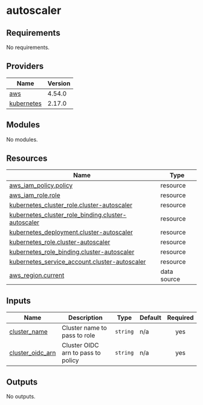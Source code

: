 # autoscaler

<!-- BEGINNING OF PRE-COMMIT-TERRAFORM DOCS HOOK -->
## Requirements

No requirements.

## Providers

| Name | Version |
|------|---------|
| <a name="provider_aws"></a> [aws](#provider\_aws) | 4.54.0 |
| <a name="provider_kubernetes"></a> [kubernetes](#provider\_kubernetes) | 2.17.0 |

## Modules

No modules.

## Resources

| Name | Type |
|------|------|
| [aws_iam_policy.policy](https://registry.terraform.io/providers/hashicorp/aws/latest/docs/resources/iam_policy) | resource |
| [aws_iam_role.role](https://registry.terraform.io/providers/hashicorp/aws/latest/docs/resources/iam_role) | resource |
| [kubernetes_cluster_role.cluster-autoscaler](https://registry.terraform.io/providers/hashicorp/kubernetes/latest/docs/resources/cluster_role) | resource |
| [kubernetes_cluster_role_binding.cluster-autoscaler](https://registry.terraform.io/providers/hashicorp/kubernetes/latest/docs/resources/cluster_role_binding) | resource |
| [kubernetes_deployment.cluster-autoscaler](https://registry.terraform.io/providers/hashicorp/kubernetes/latest/docs/resources/deployment) | resource |
| [kubernetes_role.cluster-autoscaler](https://registry.terraform.io/providers/hashicorp/kubernetes/latest/docs/resources/role) | resource |
| [kubernetes_role_binding.cluster-autoscaler](https://registry.terraform.io/providers/hashicorp/kubernetes/latest/docs/resources/role_binding) | resource |
| [kubernetes_service_account.cluster-autoscaler](https://registry.terraform.io/providers/hashicorp/kubernetes/latest/docs/resources/service_account) | resource |
| [aws_region.current](https://registry.terraform.io/providers/hashicorp/aws/latest/docs/data-sources/region) | data source |

## Inputs

| Name | Description | Type | Default | Required |
|------|-------------|------|---------|:--------:|
| <a name="input_cluster_name"></a> [cluster\_name](#input\_cluster\_name) | Cluster name to pass to role | `string` | n/a | yes |
| <a name="input_cluster_oidc_arn"></a> [cluster\_oidc\_arn](#input\_cluster\_oidc\_arn) | Cluster OIDC arn to pass to policy | `string` | n/a | yes |

## Outputs

No outputs.
<!-- END OF PRE-COMMIT-TERRAFORM DOCS HOOK -->
